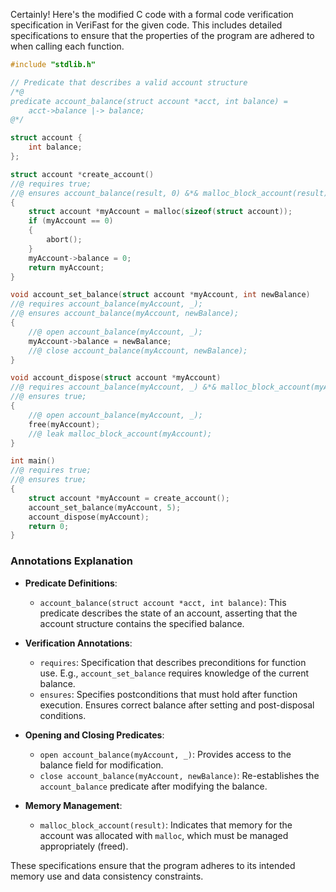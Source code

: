 Certainly! Here's the modified C code with a formal code verification specification in VeriFast for the given code. This includes detailed specifications to ensure that the properties of the program are adhered to when calling each function.

```c
#include "stdlib.h"

// Predicate that describes a valid account structure
/*@
predicate account_balance(struct account *acct, int balance) =
    acct->balance |-> balance;
@*/

struct account {
    int balance;
};

struct account *create_account()
//@ requires true;
//@ ensures account_balance(result, 0) &*& malloc_block_account(result);
{
    struct account *myAccount = malloc(sizeof(struct account));
    if (myAccount == 0)
    {
        abort();
    }
    myAccount->balance = 0;
    return myAccount;
}

void account_set_balance(struct account *myAccount, int newBalance)
//@ requires account_balance(myAccount, _);
//@ ensures account_balance(myAccount, newBalance);
{
    //@ open account_balance(myAccount, _);
    myAccount->balance = newBalance;
    //@ close account_balance(myAccount, newBalance);
}

void account_dispose(struct account *myAccount)
//@ requires account_balance(myAccount, _) &*& malloc_block_account(myAccount);
//@ ensures true;
{
    //@ open account_balance(myAccount, _);
    free(myAccount);
    //@ leak malloc_block_account(myAccount);
}

int main()
//@ requires true;
//@ ensures true;
{
    struct account *myAccount = create_account();
    account_set_balance(myAccount, 5);
    account_dispose(myAccount);
    return 0;
}
```

### Annotations Explanation

- **Predicate Definitions**: 
  - `account_balance(struct account *acct, int balance)`: This predicate describes the state of an account, asserting that the account structure contains the specified balance.

- **Verification Annotations**:
  - `requires`: Specification that describes preconditions for function use. E.g., `account_set_balance` requires knowledge of the current balance.
  - `ensures`: Specifies postconditions that must hold after function execution. Ensures correct balance after setting and post-disposal conditions.
  
- **Opening and Closing Predicates**: 
  - `open account_balance(myAccount, _)`: Provides access to the balance field for modification.
  - `close account_balance(myAccount, newBalance)`: Re-establishes the `account_balance` predicate after modifying the balance.

- **Memory Management**:
  - `malloc_block_account(result)`: Indicates that memory for the account was allocated with `malloc`, which must be managed appropriately (freed).

These specifications ensure that the program adheres to its intended memory use and data consistency constraints.
